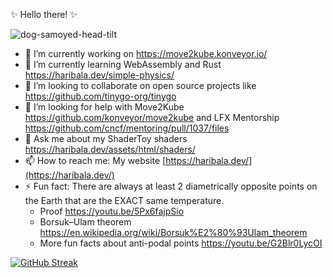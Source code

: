 ✨ Hello there! ✨

![dog-samoyed-head-tilt](https://github.com/HarikrishnanBalagopal/HarikrishnanBalagopal/assets/20921177/dcaf99aa-9209-482d-8ab4-2b2c6e4412c3)

- 🔭 I’m currently working on https://move2kube.konveyor.io/
- 🌱 I’m currently learning WebAssembly and Rust https://haribala.dev/simple-physics/
- 👯 I’m looking to collaborate on open source projects like https://github.com/tinygo-org/tinygo
- 🤔 I’m looking for help with Move2Kube https://github.com/konveyor/move2kube and LFX Mentorship https://github.com/cncf/mentoring/pull/1037/files
- 💬 Ask me about my ShaderToy shaders https://haribala.dev/assets/html/shaders/
- 📫 How to reach me: My website [https://haribala.dev/](https://haribala.dev/)
- ⚡ Fun fact: There are always at least 2 diametrically opposite points on the Earth that are the EXACT same temperature.
  - Proof https://youtu.be/5Px6fajpSio
  - Borsuk–Ulam theorem https://en.wikipedia.org/wiki/Borsuk%E2%80%93Ulam_theorem
  - More fun facts about anti-podal points https://youtu.be/G2Blr0LycOI

[![GitHub Streak](https://streak-stats.demolab.com/?user=HarikrishnanBalagopal)](https://git.io/streak-stats)
